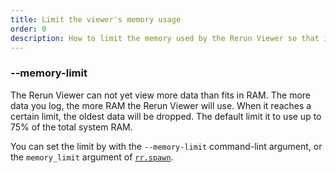 ```yaml
---
title: Limit the viewer's memory usage
order: 0
description: How to limit the memory used by the Rerun Viewer so that it doesn't run out of RAM.
---
```


### --memory-limit

The Rerun Viewer can not yet view more data than fits in RAM. The more data you log, the more RAM the Rerun Viewer will use. When it reaches a certain limit, the oldest data will be dropped. The default limit it to use up to 75% of the total system RAM.

You can set the limit by with the `--memory-limit` command-lint argument, or the `memory_limit` argument of [`rr.spawn`](https://ref.rerun.io/docs/python/stable/common/initialization_functions/#rerun.spawn).
